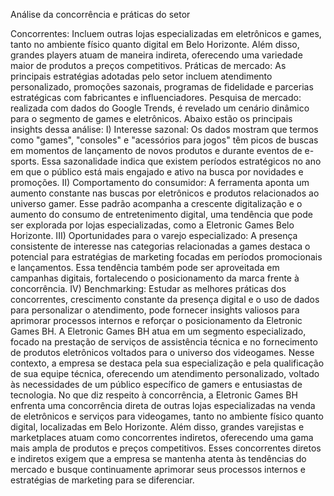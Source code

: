  Análise da concorrência e práticas do setor

Concorrentes: Incluem outras lojas especializadas em eletrônicos e games, tanto no ambiente físico quanto digital em Belo Horizonte. Além disso, grandes players atuam de maneira indireta, oferecendo uma variedade maior de produtos a preços competitivos.
Práticas de mercado: As principais estratégias adotadas pelo setor incluem atendimento personalizado, promoções sazonais, programas de fidelidade e parcerias estratégicas com fabricantes e influenciadores.
Pesquisa de mercado: realizada com dados do Google Trends, é revelado um cenário dinâmico para o segmento de games e eletrônicos. Abaixo estão os principais insights dessa análise:
I) Interesse sazonal: Os dados mostram que termos como "games", "consoles" e "acessórios para jogos" têm picos de buscas em momentos de lançamento de novos produtos e durante eventos de e-sports. Essa sazonalidade indica que existem períodos estratégicos no ano em que o público está mais engajado e ativo na busca por novidades e promoções. 
II) Comportamento do consumidor: A ferramenta aponta um aumento constante nas buscas por eletrônicos e produtos relacionados ao universo gamer. Esse padrão acompanha a crescente digitalização e o aumento do consumo de entretenimento digital, uma tendência que pode ser explorada por lojas especializadas, como a Eletronic Games Belo Horizonte.
III) Oportunidades para o varejo especializado: A presença consistente de interesse nas categorias relacionadas a games destaca o potencial para estratégias de marketing focadas em períodos promocionais e lançamentos. Essa tendência também pode ser aproveitada em campanhas digitais, fortalecendo o posicionamento da marca frente à concorrência.
IV) Benchmarking: Estudar as melhores práticas dos concorrentes, crescimento constante da presença digital e o uso de dados para personalizar o atendimento, pode fornecer insights valiosos para aprimorar processos internos e reforçar o posicionamento da Eletronic Games BH.
A Eletronic Games BH atua em um segmento especializado, focado na prestação de serviços de assistência técnica e no fornecimento de produtos eletrônicos voltados para o universo dos videogames. Nesse contexto, a empresa se destaca pela sua especialização e pela qualificação de sua equipe técnica, oferecendo um atendimento personalizado, voltado às necessidades de um público específico de gamers e entusiastas de tecnologia.
No que diz respeito à concorrência, a Eletronic Games BH enfrenta uma concorrência direta de outras lojas especializadas na venda de eletrônicos e serviços para videogames, tanto no ambiente físico quanto digital, localizadas em Belo Horizonte. Além disso, grandes varejistas e marketplaces atuam como concorrentes indiretos, oferecendo uma gama mais ampla de produtos e preços competitivos. Esses concorrentes diretos e indiretos exigem que a empresa se mantenha atenta às tendências do mercado e busque continuamente aprimorar seus processos internos e estratégias de marketing para se diferenciar.

